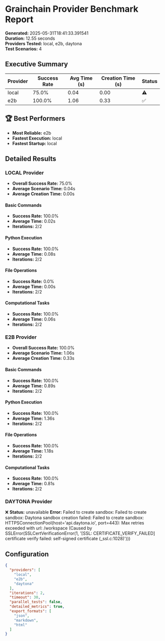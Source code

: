 # Grainchain Provider Benchmark Report

**Generated:** 2025-05-31T18:41:33.391541  
**Duration:** 12.55 seconds  
**Providers Tested:** local, e2b, daytona  
**Test Scenarios:** 4  

## Executive Summary

| Provider | Success Rate | Avg Time (s) | Creation Time (s) | Status |
|----------|--------------|--------------|-------------------|--------|
| local | 75.0% | 0.04 | 0.00 | ⚠️ |
| e2b | 100.0% | 1.06 | 0.33 | ✅ |

## 🏆 Best Performers

- **Most Reliable:** e2b
- **Fastest Execution:** local
- **Fastest Startup:** local

## Detailed Results

### LOCAL Provider

- **Overall Success Rate:** 75.0%
- **Average Scenario Time:** 0.04s
- **Average Creation Time:** 0.00s

#### Basic Commands
- **Success Rate:** 100.0%
- **Average Time:** 0.02s
- **Iterations:** 2/2

#### Python Execution
- **Success Rate:** 100.0%
- **Average Time:** 0.08s
- **Iterations:** 2/2

#### File Operations
- **Success Rate:** 0.0%
- **Average Time:** 0.00s
- **Iterations:** 2/2

#### Computational Tasks
- **Success Rate:** 100.0%
- **Average Time:** 0.06s
- **Iterations:** 2/2

### E2B Provider

- **Overall Success Rate:** 100.0%
- **Average Scenario Time:** 1.06s
- **Average Creation Time:** 0.33s

#### Basic Commands
- **Success Rate:** 100.0%
- **Average Time:** 0.89s
- **Iterations:** 2/2

#### Python Execution
- **Success Rate:** 100.0%
- **Average Time:** 1.36s
- **Iterations:** 2/2

#### File Operations
- **Success Rate:** 100.0%
- **Average Time:** 1.18s
- **Iterations:** 2/2

#### Computational Tasks
- **Success Rate:** 100.0%
- **Average Time:** 0.81s
- **Iterations:** 2/2

### DAYTONA Provider

❌ **Status:** unavailable
**Error:** Failed to create sandbox: Failed to create sandbox: Daytona sandbox creation failed: Failed to create sandbox: HTTPSConnectionPool(host='api.daytona.io', port=443): Max retries exceeded with url: /workspace (Caused by SSLError(SSLCertVerificationError(1, '[SSL: CERTIFICATE_VERIFY_FAILED] certificate verify failed: self-signed certificate (_ssl.c:1028)')))

## Configuration

```json
{
  "providers": [
    "local",
    "e2b",
    "daytona"
  ],
  "iterations": 2,
  "timeout": 30,
  "parallel_tests": false,
  "detailed_metrics": true,
  "export_formats": [
    "json",
    "markdown",
    "html"
  ]
}
```
